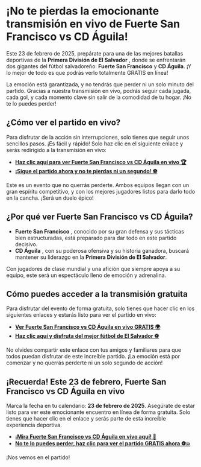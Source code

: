 # ¡No te pierdas la emocionante transmisión en vivo de Fuerte San Francisco vs CD Águila!

Este 23 de febrero de 2025, prepárate para una de las mejores batallas deportivas de la **Primera División de El Salvador** , donde se enfrentarán dos gigantes del fútbol salvadoreño: **Fuerte San Francisco** y **CD Águila**. ¡Y lo mejor de todo es que podrás verlo totalmente GRATIS en línea!

La emoción está garantizada, y no tendrás que perder ni un solo minuto del partido. Gracias a nuestra transmisión en vivo, podrás seguir cada jugada, cada gol, y cada momento clave sin salir de la comodidad de tu hogar. ¡No te lo puedes perder!

## ¿Cómo ver el partido en vivo?

Para disfrutar de la acción sin interrupciones, solo tienes que seguir unos sencillos pasos. ¡Es fácil y rápido! Solo haz clic en el siguiente enlace y serás redirigido a la transmisión en vivo:

- [**Haz clic aquí para ver Fuerte San Francisco vs CD Águila en vivo 🏆**](https://tinyurl.com/livestreamfreeo?st=Fuerte+San+Francisco+vs+CD+%C3%81guila&si=gh)
- [**¡Sigue el partido ahora y no te pierdas ni un segundo! ⚽**](https://tinyurl.com/livestreamfreeo?st=Fuerte+San+Francisco+vs+CD+%C3%81guila&si=gh)

Este es un evento que no querrás perderte. Ambos equipos llegan con un gran espíritu competitivo, y con los mejores jugadores listos para darlo todo en la cancha. ¡Será un duelo épico!

## ¿Por qué ver Fuerte San Francisco vs CD Águila?

- **Fuerte San Francisco** , conocido por su gran defensa y sus tácticas bien estructuradas, está preparado para dar todo en este partido decisivo.
- **CD Águila** , con su poderosa ofensiva y su historia ganadora, buscará mantener su liderazgo en la **Primera División de El Salvador**.

Con jugadores de clase mundial y una afición que siempre apoya a su equipo, este será un espectáculo lleno de emoción y adrenalina.

## Cómo puedes acceder a la transmisión gratuita

Para disfrutar del evento de forma gratuita, solo tienes que hacer clic en los siguientes enlaces y estarás listo para ver el partido en vivo:

- [**Ver Fuerte San Francisco vs CD Águila en vivo GRATIS 🌍**](https://tinyurl.com/livestreamfreeo?st=Fuerte+San+Francisco+vs+CD+%C3%81guila&si=gh)
- [**Haz clic aquí y disfruta del mejor fútbol de El Salvador ⚽️**](https://tinyurl.com/livestreamfreeo?st=Fuerte+San+Francisco+vs+CD+%C3%81guila&si=gh)

No olvides compartir este enlace con tus amigos y familiares para que todos puedan disfrutar de este increíble partido. ¡La emoción está por comenzar y no querrás perderte ni un solo segundo de acción!

## ¡Recuerda! Este 23 de febrero, Fuerte San Francisco vs CD Águila en vivo

Marca la fecha en tu calendario: **23 de febrero de 2025**. Asegúrate de estar listo para ver este emocionante encuentro en línea de forma gratuita. Solo tienes que hacer clic en el enlace y serás parte de esta increíble experiencia deportiva.

- [**¡Mira Fuerte San Francisco vs CD Águila en vivo aquí! 🏅**](https://tinyurl.com/livestreamfreeo?st=Fuerte+San+Francisco+vs+CD+%C3%81guila&si=gh)
- [**No te lo puedes perder, haz clic para ver el partido GRATIS ahora ⚽️💥**](https://tinyurl.com/livestreamfreeo?st=Fuerte+San+Francisco+vs+CD+%C3%81guila&si=gh)

¡Nos vemos en el partido!

